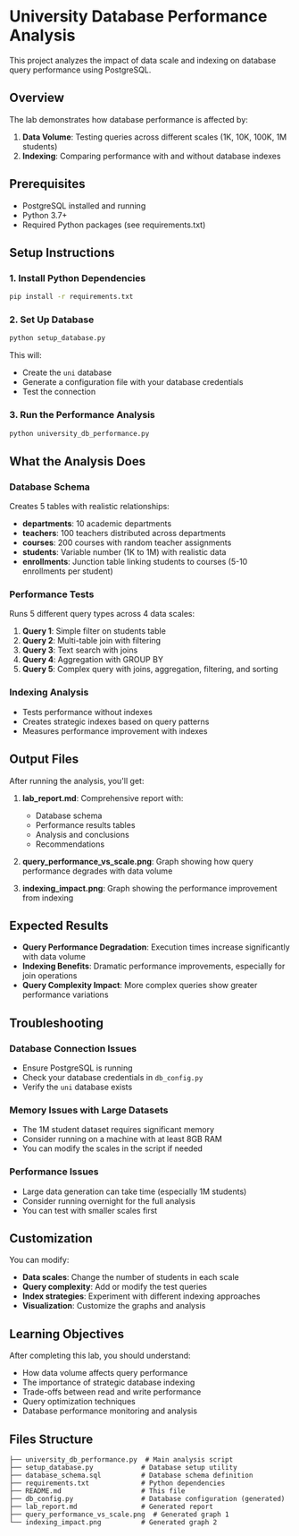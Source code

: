 # University Database Performance Analysis

This project analyzes the impact of data scale and indexing on database query performance using PostgreSQL.

## Overview

The lab demonstrates how database performance is affected by:
1. **Data Volume**: Testing queries across different scales (1K, 10K, 100K, 1M students)
2. **Indexing**: Comparing performance with and without database indexes

## Prerequisites

- PostgreSQL installed and running
- Python 3.7+
- Required Python packages (see requirements.txt)

## Setup Instructions

### 1. Install Python Dependencies
```bash
pip install -r requirements.txt
```

### 2. Set Up Database
```bash
python setup_database.py
```
This will:
- Create the `uni` database
- Generate a configuration file with your database credentials
- Test the connection

### 3. Run the Performance Analysis
```bash
python university_db_performance.py
```

## What the Analysis Does

### Database Schema
Creates 5 tables with realistic relationships:
- **departments**: 10 academic departments
- **teachers**: 100 teachers distributed across departments
- **courses**: 200 courses with random teacher assignments
- **students**: Variable number (1K to 1M) with realistic data
- **enrollments**: Junction table linking students to courses (5-10 enrollments per student)

### Performance Tests
Runs 5 different query types across 4 data scales:

1. **Query 1**: Simple filter on students table
2. **Query 2**: Multi-table join with filtering
3. **Query 3**: Text search with joins
4. **Query 4**: Aggregation with GROUP BY
5. **Query 5**: Complex query with joins, aggregation, filtering, and sorting

### Indexing Analysis
- Tests performance without indexes
- Creates strategic indexes based on query patterns
- Measures performance improvement with indexes

## Output Files

After running the analysis, you'll get:

1. **lab_report.md**: Comprehensive report with:
   - Database schema
   - Performance results tables
   - Analysis and conclusions
   - Recommendations

2. **query_performance_vs_scale.png**: Graph showing how query performance degrades with data volume

3. **indexing_impact.png**: Graph showing the performance improvement from indexing

## Expected Results

- **Query Performance Degradation**: Execution times increase significantly with data volume
- **Indexing Benefits**: Dramatic performance improvements, especially for join operations
- **Query Complexity Impact**: More complex queries show greater performance variations

## Troubleshooting

### Database Connection Issues
- Ensure PostgreSQL is running
- Check your database credentials in `db_config.py`
- Verify the `uni` database exists

### Memory Issues with Large Datasets
- The 1M student dataset requires significant memory
- Consider running on a machine with at least 8GB RAM
- You can modify the scales in the script if needed

### Performance Issues
- Large data generation can take time (especially 1M students)
- Consider running overnight for the full analysis
- You can test with smaller scales first

## Customization

You can modify:
- **Data scales**: Change the number of students in each scale
- **Query complexity**: Add or modify the test queries
- **Index strategies**: Experiment with different indexing approaches
- **Visualization**: Customize the graphs and analysis

## Learning Objectives

After completing this lab, you should understand:
- How data volume affects query performance
- The importance of strategic database indexing
- Trade-offs between read and write performance
- Query optimization techniques
- Database performance monitoring and analysis

## Files Structure

```
├── university_db_performance.py  # Main analysis script
├── setup_database.py            # Database setup utility
├── database_schema.sql          # Database schema definition
├── requirements.txt             # Python dependencies
├── README.md                    # This file
├── db_config.py                 # Database configuration (generated)
├── lab_report.md                # Generated report
├── query_performance_vs_scale.png  # Generated graph 1
└── indexing_impact.png          # Generated graph 2
```
